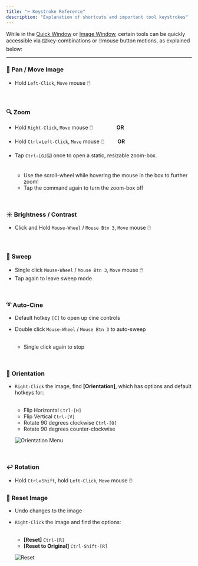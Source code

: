 ```yaml
---
title: "⌨️ Keystroke Reference"
description: "Explanation of shortcuts and important tool keystrokes"
---
```


While in the [Quick Window](/en/quick-window) or [Image Window](/en/image-window), certain tools can be quickly accessible via ⌨️key-combinations or 🖱️mouse button motions, as explained below:

---

### 🤚 **Pan / Move Image**

- Hold `Left-Click`, `Move` mouse 🖱️

<br />

### 🔍 **Zoom**

- Hold `Right-Click`, `Move` mouse 🖱️ &emsp;&emsp;&emsp;&emsp; **OR**
- Hold `Ctrl`+`Left-Click`, `Move` mouse 🖱️ &emsp;&emsp; **OR**
- Tap `Ctrl-[G]`⌨️ once to open a static, resizable zoom-box.
    
    <br />

    - Use the scroll-wheel while hovering the mouse in the box to further zoom!
    - Tap the command again to turn the zoom-box off

<br />

### ☀️ **Brightness / Contrast**
    
- Click and Hold `Mouse-Wheel` / `Mouse Btn 3`, `Move` mouse 🖱️

<br />

### 🧹 **Sweep**

- Single click `Mouse-Wheel` / `Mouse Btn 3`, `Move` mouse 🖱️
- Tap again to leave sweep mode

<br />

### ➰ **Auto-Cine**

- Default hotkey `[C]` to open up cine controls
- Double click `Mouse-Wheel` / `Mouse Btn 3` to auto-sweep
        
    <br />

    - Single click again to stop

<br />

### 🧭 **Orientation**

- `Right-Click` the image, find **[Orientation]**, which has options and default hotkeys for:
    
    <br />

    - Flip Horizontal `Ctrl-[H]`
    - Flip Vertical `Ctrl-[V]`
    - Rotate 90 degrees clockwise `Ctrl-[O]`
    - Rotate 90 degrees counter-clockwise

    ![Orientation Menu](/keystrokes/orientation.png)

<br />

### ↩️ **Rotation**

- Hold `Ctrl`+`Shift`, hold `Left-Click`, `Move` mouse 🖱️

### 🔄 **Reset Image**

- Undo changes to the image
- `Right-Click` the image and find the options:

    <br />

    - **[Reset]** `Ctrl-[R]`
    - **[Reset to Original]** `Ctrl-Shift-[R]`

    ![Reset](/keystrokes/reset.png)